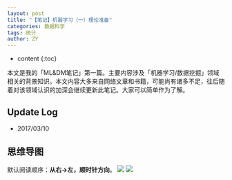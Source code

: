 ```yaml
---
layout: post
title: "【笔记】机器学习（一）理论准备"
categories: 数据科学
tags: 统计
author: ZY
---
```


* content
{:toc}

本文是我的「ML&DM笔记」第一篇。主要内容涉及「机器学习/数据挖掘」领域相关的背景知识。本文内容大多来自网络文章和书籍，可能尚有诸多不足，往后随着对该领域认识的加深会继续更新此笔记。大家可以简单作为了解。




## Update Log
- 2017/03/10

## 思维导图
默认阅读顺序：**从右→左，顺时针方向**。
![](https://raw.githubusercontent.com/woaielf/woaielf.github.io/master/_posts/Pic/1703/170310-1.png)
![](https://raw.githubusercontent.com/woaielf/woaielf.github.io/master/_posts/Pic/1703/170310-2.png)


